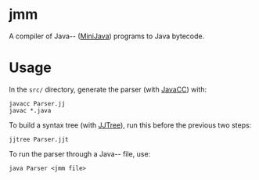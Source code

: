 # jmm

A compiler of Java-- ([MiniJava][minijava]) programs to Java bytecode. 

# Usage

In the `src/` directory, generate the parser (with [JavaCC][javacc]) with:
```
javacc Parser.jj
javac *.java
```
To build a syntax tree (with [JJTree][jjtree]), run this before the previous two steps:
```
jjtree Parser.jjt
```
To run the parser through a Java-- file, use:
```
java Parser <jmm file>
```


[minijava]: http://www.cs.tufts.edu/~sguyer/classes/comp181-2006/minijava.html
[javacc]: https://javacc.org/
[jjtree]: https://javacc.org/jjtree
